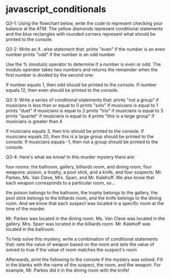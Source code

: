 # javascript_conditionals
Q3-1:
Using the flowchart below, write the code to represent checking your balance at the ATM. The yellow diamonds represent conditional statements and the blue rectangles with rounded corners represent what should be printed to the console.

Q3-2:
Write an if...else statement that:
prints "even" if the number is an even number
prints "odd" if the number is an odd number

Use the % (modulo) operator to determine if a number is even or odd. The modulo operater takes two numbers and returns the remainder when the first number is divided by the second one:

If number equals 1, then odd should be printed to the console.
If number equals 12, then even should be printed to the console.

Q3-3:
Write a series of conditional statements that:
prints "not a group" if musicians is less than or equal to 0
prints "solo" if musicians is equal to 1
prints "duet" if musicians is equal to 2
prints "trio" if musicians is equal to 3
prints "quartet" if musicians is equal to 4
prints "this is a large group" if musicians is greater than 4

If musicians equals 3, then trio should be printed to the console.
If musicians equals 20, then this is a large group should be printed to the console.
If musicians equals -1, then not a group should be printed to the console.

Q3-4:
Here's what we know! In this murder mystery there are:

four rooms: the ballroom, gallery, billiards room, and dining room,
four weapons: poison, a trophy, a pool stick, and a knife,
and four suspects: Mr. Parkes, Ms. Van Cleve, Mrs. Sparr, and Mr. Kalehoff.
We also know that each weapon corresponds to a particular room, so...

the poison belongs to the ballroom,
the trophy belongs to the gallery,
the pool stick belongs to the billiards room,
and the knife belongs to the dining room.
And we know that each suspect was located in a specific room at the time of the murder.

Mr. Parkes was located in the dining room.
Ms. Van Cleve was located in the gallery.
Mrs. Sparr was located in the billiards room.
Mr. Kalehoff was located in the ballroom.

To help solve this mystery, write a combination of conditional statements that:
sets the value of weapon based on the room and
sets the value of solved to true if the value of room matches the suspect's room

Afterwards, print the following to the console if the mystery was solved.
Fill in the blanks with the name of the suspect, the room, and the weapon. For example,
Mr. Parkes did it in the dining room with the knife!

